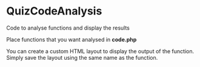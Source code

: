 # QuizCodeAnalysis
Code to analyse functions and display the results

Place functions that you want analysed in **code.php**

You can create a custom HTML layout to display the output of the function. Simply save the layout using the same name as the function.
